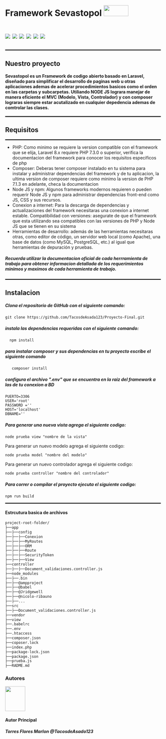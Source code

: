 <h1>Framework Sevastopol <img src ="https://media.giphy.com/media/p3ZQzyUWBFWA8KtkYM/giphy.gif" width = "80px" height="35px"><h1>



![](https://img.shields.io/github/stars/pandao/editor.md.svg) ![](https://img.shields.io/github/forks/pandao/editor.md.svg) ![](https://img.shields.io/github/tag/pandao/editor.md.svg) ![](https://img.shields.io/github/release/pandao/editor.md.svg) ![](https://img.shields.io/github/issues/pandao/editor.md.svg) ![](https://img.shields.io/bower/v/editor.md.svg)
<hr style="border: 1px solid #333;">


<h2>Nuestro proyecto</h2>
<h4>Sevastopol es un Framework de codigo abierto basado en Laravel, diseñado para simplificar el desarrollo de paginas web u otras aplicaciones  ademas de acelerar procedimientos basicos como el orden en las carpetas y subcarpetas. Utiliando NODE JS lograra manejar de manera eficiente el MVC (Modelo, Vista, Controlador) y con composer lograras siempre estar acutalizado en cualquier depedencia ademas de comtrolar las clases.
</h4>
<hr style="border: 1px solid #333;">


<h2>Requisitos</h2>
<hr style="border: 1px solid #333;">


<ul>

<li>
PHP: Como minimo se requiere la version compatible con el framework que se elija, Laravel 8.x requiere PHP 7.3.0 o superior, verifica la documentacion del framework para conocer los requisitos especificos de php
</li>



<li>
Composer: Deberas tener composer instalado en tu sistema para instalar y administrar dependencias del framework y de tu aplicacion, la ultima version de composer requiere como minimo la version de PHP 7.1.3 en adelante, checa la documentacion
</li>



<li>
Node JS y npm: Algunos frameworks modernos requieren o pueden requerir Node JS y npm para administrar dependencias front-end como JS, CSS y sus recursos.
</li>



<li>
Conexion a internet: Para la descarga de dependencias y actualizaciones del framework necesitaras una conexion a internet estable.
Compatibilidad con versiones: asegurate de que el framework que esta utilizando sea compatibles con las versiones de PHP y Node JS que se tienen en su sistema
</li>



<li>
Herramientas de desarrollo: además de las herramientas necesitaras otras, como editor de código, un servidor web local (como Apache), una base de datos (como MySQL, PostgreSQL, etc.) al igual que herramientas de depuración y pruebas.
</li>
</ul>



<h5>
Recuerda utilizar la documentacion oficial de cada herrramienta de trabajo para obtener informacion detallada de los requerimientos minimos y maximos de cada herramienta de trabajo.
</h5>

<hr style="border: 1px solid #333;">



<h2>Instalacion</h2>



<h5>
Clona el repositorio de GitHub con el siguiente comando:
</h5>

 ```
git clone https://github.com/TacosdeAsada123/Proyecto-Final.git
  ```

<h5>
instala las dependencias requeridas con el siguiente comando:
</h5>




  ```
    npm install
  ```

<h5>para instalar composer y sus dependencias en tu proyecto escribe el siguiente comando</h5>




 ```
    composer install
```

<h5>
configura el archivo ".env" que se encuentra en la raiz del framework a las de tu conexion a BD
</h5>




 ```
PUERTO=3306
USER='root'
PASSWORD =''
HOST='localhost'
DBNAME=''
  ```
<h5>

Para generar una nueva vista agrega el siguiente codigo:

</h5>




```
node prueba view "nombre de la vista" 
 ```
Para generar un nuevo modelo agrega el siguiente codigo:

</h5>

```
node prueba model "nombre del modelo" 
 ```
Para generar un nuevo controlador agrega el siguiente codigo:

</h5>


```
node prueba controller "nombre del controlador" 
 ```

<h5>
Para correr o compilar el proyecto ejecuta el siguiente codigo:
</h5>


    npm run build 
    
    
<hr style="border: 1px solid #333;">

<h4>Estrcutura basica de archivos </h4>



```sh
project-root-folder/
├──app
├──├──config
├──├──├──Conexion
├──├──├──MyRoutes
├──├──├──ORM
├──├──├──Route
├──├──├──SecurityToken
├──├──├──View
├──controller
├──├──├──Document_validaciones.controller.js
├──node_modules
├──├──.bin
├──├──@ampproject
├──├──@babel
├──├──@Jridgewell
├──├──@nicolo-ribauno
├──├──...
├──src
├──├──Document_validaciones.controller.js
├──vendor
├──view
├──.babelrc
├──.env
├──.htaccess
├──composer.json
├──coposer.lock
├──index.php
├──package-lock.json
├──package.json
├──prueba.js
├──RADME.md
```
<h3>Autores</h3>
<img src="https://pa1.narvii.com/6909/c92d8f3b7babc938ab6686671f207a33c56e3e35r1-500-719_hq.gif" width = "65px" height="80px">
<h4>Autor Principal </h4>
<h5>Torres Flores Marlon @TacosdeAsado123</h5>